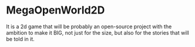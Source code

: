 # MegaOpenWorld2D
It is a 2d game that will be probably an open-source project with the ambition to make it BIG, not just for the size, but also for the stories that will be told in it.
